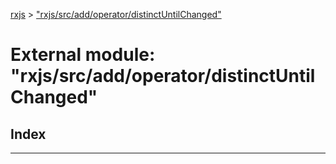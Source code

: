 [rxjs](../README.md) > ["rxjs/src/add/operator/distinctUntilChanged"](../modules/_rxjs_src_add_operator_distinctuntilchanged_.md)

# External module: "rxjs/src/add/operator/distinctUntilChanged"

## Index

---

